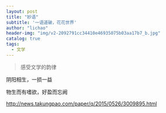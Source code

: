 ```yaml
---
layout: post
title: "妙语"
subtitle: '一语道破，花花世界'
author: "lichao"
header-img: "img/v2-2092791cc34410e46935075b03aa17b7_b.jpg"
catalog: true
tags:
  - 文学
---
```


> 感受文学的韵律


阴阳相生，一损一益

物生而有嗜欲，好盈而忘阙

http://news.takungpao.com/paper/q/2015/0526/3009895.html